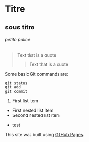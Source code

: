 # Titre
## sous titre
###### petite police

> Text that is a quote
> > Text that is a quote

Some basic Git commands are:
```
git status
git add
git commit
```

1. First list item
- First nested list item
- Second nested list item

* test

This site was built using [GitHub Pages](https://pages.github.com/).
